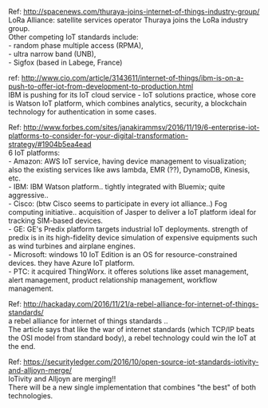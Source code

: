 Ref: http://spacenews.com/thuraya-joins-internet-of-things-industry-group/  
LoRa Alliance: satellite services operator Thuraya joins the LoRa industry group.  
Other competing IoT standards include:   
	- random phase multiple access (RPMA),  
	- ultra narrow band (UNB),  
	- Sigfox (based in Labege, France)


ref: http://www.cio.com/article/3143611/internet-of-things/ibm-is-on-a-push-to-offer-iot-from-development-to-production.html  
IBM is pushing for its IoT cloud service - IoT solutions practice, whose core is Watson IoT platform,
which combines analytics, security, a blockchain technology for authentication in some cases.


Ref: http://www.forbes.com/sites/janakirammsv/2016/11/19/6-enterprise-iot-platforms-to-consider-for-your-digital-transformation-strategy/#1904b5ea4ead  
6 IoT platforms:  
	- Amazon: AWS IoT service, having device management to visualization; also the existing services like aws lambda, EMR (??), DynamoDB, Kinesis, etc.   
	- IBM: IBM Watson platform.. tightly integrated with Bluemix; quite aggressive..  
	- Cisco: (btw Cisco seems to participate in every iot alliance..) Fog computing initiative.. acquisition of Jasper to deliver a IoT platform ideal for tracking SIM-based devices.  
	- GE: GE's Predix platform targets industrial IoT deployments. strength of predix is in its high-fidelity device simulation of expensive equipments such as wind turbines and airplane engines.  
	- Microsoft: windows 10 IoT Edition is an OS for resource-constrained devices. they have Azure IoT platform.  
	- PTC: it acquired ThingWorx. it offeres solutions like asset management, alert management, product relationship management, workflow management.


Ref: http://hackaday.com/2016/11/21/a-rebel-alliance-for-internet-of-things-standards/  
a rebel alliance for internet of things standards ..   
The article says that like the war of internet standards (which TCP/IP beats the OSI model from standard body),
a rebel technology could win the IoT at the end.


Ref: https://securityledger.com/2016/10/open-source-iot-standards-iotivity-and-alljoyn-merge/  
IoTivity and Alljoyn are merging!!  
There will be a new single implementation that combines "the best" of both technologies.
